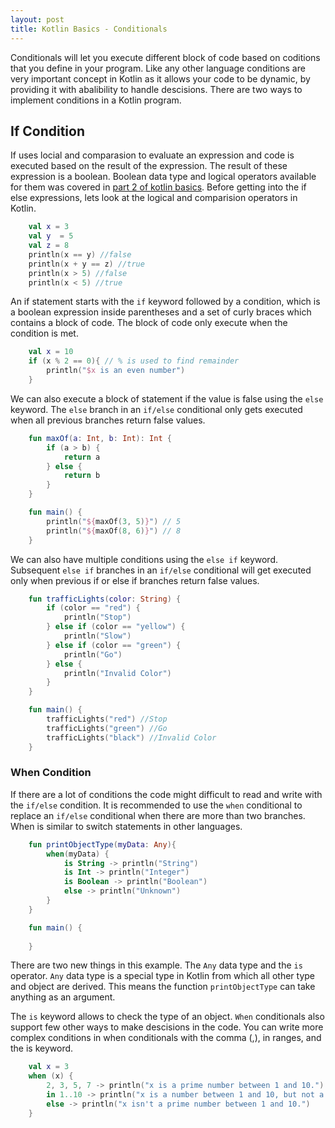 ```yaml
---
layout: post
title: Kotlin Basics - Conditionals
---
```


Conditionals will let you execute different block of code based on coditions that you define in your program. Like any other language conditions are very important concept in Kotlin as it allows your code to be dynamic, by providing it with abalibility to handle descisions. There are two ways to implement conditions in a Kotlin program. 

## If Condition

If uses locial and comparasion to evaluate an expression and code is executed based on the result of the expression. The result of these expression is a boolean. Boolean data type and logical operators available for them was covered in [part 2 of kotlin basics](/basics-of-kotlin-2). Before getting into the if else expressions, lets look at the logical and comparision operators in Kotlin.

```kotlin
    val x = 3
    val y  = 5
    val z = 8
    println(x == y) //false
    println(x + y == z) //true
    println(x > 5) //false
    println(x < 5) //true
```

An if statement starts with the `if` keyword followed by a condition, which is a boolean expression inside parentheses and a set of curly braces which contains a block of code. The block of code only execute when the condition is met. 

```kotlin
    val x = 10
    if (x % 2 == 0){ // % is used to find remainder
        println("$x is an even number")
    }
```
We can also execute a block of statement if the value is false using the `else` keyword. The `else` branch in an `if/else` conditional only gets executed when all previous branches return false values.

```kotlin
    fun maxOf(a: Int, b: Int): Int {
        if (a > b) {
            return a
        } else {
            return b
        }
    }

    fun main() {
        println("${maxOf(3, 5)}") // 5
        println("${maxOf(8, 6)}") // 8
    }
```
We can also have multiple conditions using the `else if` keyword. Subsequent `else if` branches in an `if/else` conditional will get executed only when previous if or else if branches return false values.

```kotlin
    fun trafficLights(color: String) {
        if (color == "red") {
            println("Stop")
        } else if (color == "yellow") {
            println("Slow")
        } else if (color == "green") {
            println("Go")
        } else {
            println("Invalid Color")
        }
    }

    fun main() {
        trafficLights("red") //Stop
        trafficLights("green") //Go
        trafficLights("black") //Invalid Color
    }

```

### When Condition

If there are a lot of conditions the code might difficult to read and write with the `if/else` condition. It is recommended to use the `when` conditional to replace an `if/else` conditional when there are more than two branches. When is similar to switch statements in other languages. 

```kotlin
    fun printObjectType(myData: Any){
        when(myData) {
            is String -> println("String")
            is Int -> println("Integer")
            is Boolean -> println("Boolean")
            else -> println("Unknown")
        }
    }

    fun main() {
        
    }

```
There are two new things in this example. The `Any` data type and the `is` operator. `Any` data type is a special type in Kotlin from which all other type and object are derived. This means the function `printObjectType` can take anything as an argument. 

The `is` keyword allows to check the type of an object. `When` conditionals also support few other ways to make descisions in the code. You can write more complex conditions in when conditionals with the comma (,), in ranges, and the is keyword.

```kotlin
    val x = 3
    when (x) {
        2, 3, 5, 7 -> println("x is a prime number between 1 and 10.")
        in 1..10 -> println("x is a number between 1 and 10, but not a prime number.")
        else -> println("x isn't a prime number between 1 and 10.")
    }
```